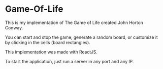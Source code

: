 # Game-Of-Life
This is my implementation of The Game of Life created John Horton Conway.

You can start and stop the game, generate a random board, or customize it by clicking in the cells (board rectangles).

This implementation was made with ReactJS.

To start the application, just run a server in any port and any IP.
